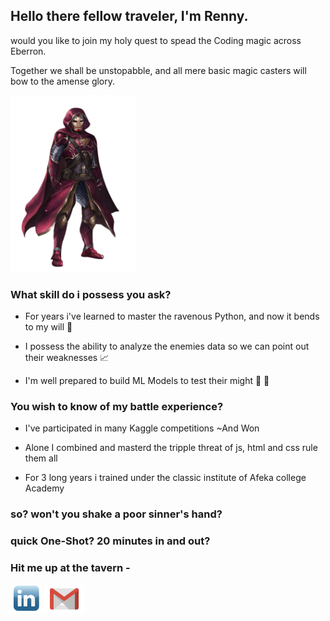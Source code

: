 ## Hello there fellow traveler, I'm Renny.

would you like to join my holy quest to spead the Coding magic across Eberron.

Together we shall be unstopabble, and all mere basic magic casters will bow to the amense glory.

<img src="https://github.com/RennyCode/Rennycode/blob/main/summoner.png" width="200px">  </img>

### What skill do i possess you ask?

* For years i've learned to master the ravenous Python, and now it bends to my will 🐍

* I possess the ability to analyze the enemies data so we can point out their weaknesses 📈

* I'm well prepared to build ML Models to test their might 🎰 🤖

### You wish to know of my battle experience?

* I've participated in many Kaggle competitions ~And Won

* Alone I combined and masterd the tripple threat of js, html and css rule them all

* For 3 long years i trained under the classic institute of Afeka college Academy 

### so? won't you shake a poor sinner's hand?
### quick One-Shot? 20 minutes in and out?

### Hit me up at the tavern - 

<a href="https://www.linkedin.com/in/renny-wang-8a2934223/"><img src="https://github.com/RennyCode/Rennycode/blob/main/linkedInIcon.png" width="50px"></a>
<a href="mailto:rennywang96@gmail.com"><img src="https://github.com/RennyCode/Rennycode/blob/main/gmail-logo-icon.png" width="64px" padding-bottom="3px"></a>
